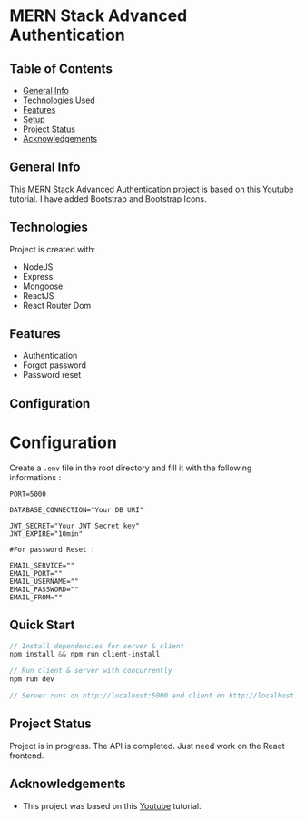 # MERN Stack Advanced Authentication

## Table of Contents

- [General Info](#general-information)
- [Technologies Used](#technologies-used)
- [Features](#features)
- [Setup](#setup)
- [Project Status](#project-status)
- [Acknowledgements](#acknowledgements)

## General Info

This MERN Stack Advanced Authentication project is based on this [Youtube](https://www.youtube.com/watch?v=YocRq-KesCM) tutorial. I have added Bootstrap and Bootstrap Icons.

## Technologies

Project is created with:

- NodeJS
- Express
- Mongoose
- ReactJS
- React Router Dom

## Features

- Authentication
- Forgot password
- Password reset

## Configuration

# Configuration

Create a `.env` file in the root directory and fill it with the following informations :

```
PORT=5000

DATABASE_CONNECTION="Your DB URI"

JWT_SECRET="Your JWT Secret key"
JWT_EXPIRE="10min"

#For password Reset :

EMAIL_SERVICE=""
EMAIL_PORT=""
EMAIL_USERNAME=""
EMAIL_PASSWORD=""
EMAIL_FROM=""
```

## Quick Start

```Javascript
// Install dependencies for server & client
npm install && npm run client-install

// Run client & server with concurrently
npm run dev

// Server runs on http://localhost:5000 and client on http://localhost:3000
```

## Project Status

Project is in progress. The API is completed. Just need work on the React frontend.

## Acknowledgements

- This project was based on this [Youtube](https://www.youtube.com/watch?v=YocRq-KesCM) tutorial.
